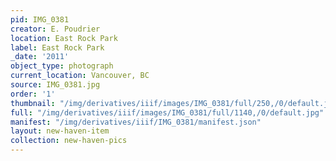 ```yaml
---
pid: IMG_0381
creator: E. Poudrier
location: East Rock Park
label: East Rock Park
_date: '2011'
object_type: photograph
current_location: Vancouver, BC
source: IMG_0381.jpg
order: '1'
thumbnail: "/img/derivatives/iiif/images/IMG_0381/full/250,/0/default.jpg"
full: "/img/derivatives/iiif/images/IMG_0381/full/1140,/0/default.jpg"
manifest: "/img/derivatives/iiif/IMG_0381/manifest.json"
layout: new-haven-item
collection: new-haven-pics
---
```

